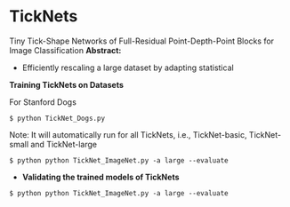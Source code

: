 # TickNets
Tiny Tick-Shape Networks of Full-Residual Point-Depth-Point Blocks for Image Classification
**Abstract:**

* Efficiently rescaling a large dataset by adapting statistical

**Training TickNets on Datasets**

For Stanford Dogs
```
$ python TickNet_Dogs.py 
```
Note: It will automatically run for all TickNets, i.e., TickNet-basic, TickNet-small and TickNet-large
```
$ python python TickNet_ImageNet.py -a large --evaluate 
```
* **Validating the trained models of TickNets**
```
$ python python TickNet_ImageNet.py -a large --evaluate 
```
